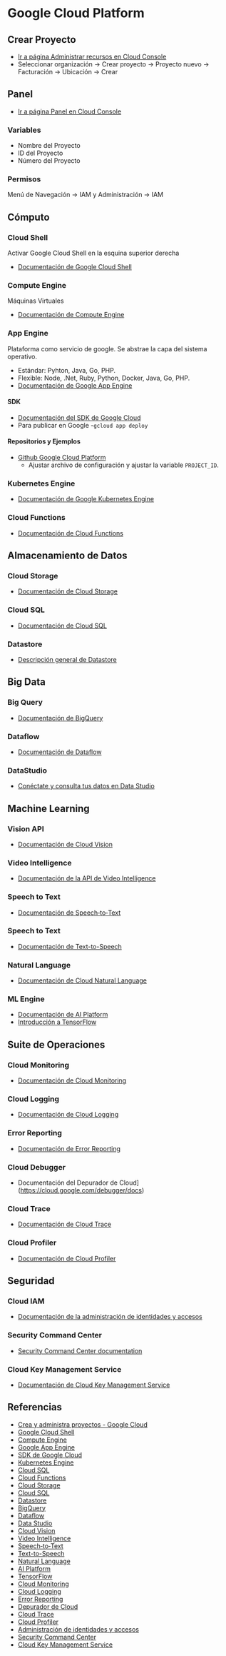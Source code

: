 # Google Cloud Platform
## Crear Proyecto
- [Ir a página Administrar recursos en Cloud Console](https://console.cloud.google.com/cloud-resource-manager)
- Seleccionar organización -> Crear proyecto -> Proyecto nuevo -> Facturación -> Ubicación -> Crear
## Panel
- [Ir a página Panel en Cloud Console](https://console.cloud.google.com/home/dashboard)
### Variables
- Nombre del Proyecto
- ID del Proyecto
- Número del Proyecto

### Permisos
Menú de Navegación -> IAM y Administración -> IAM

## Cómputo
### Cloud Shell
Activar Google Cloud Shell en la esquina superior derecha
- [Documentación de Google Cloud Shell](https://cloud.google.com/shell/docs)

### Compute Engine
Máquinas Virtuales
- [Documentación de Compute Engine](https://cloud.google.com/compute/docs)

### App Engine
Plataforma como servicio de google. Se abstrae la capa del sistema operativo.
- Estándar: Pyhton, Java, Go, PHP.
- Flexible: Node, .Net, Ruby, Python, Docker, Java, Go, PHP.
- [Documentación de Google App Engine](https://cloud.google.com/appengine/docs)

#### SDK
- [Documentación del SDK de Google Cloud](https://cloud.google.com/sdk/docs)
- Para publicar en Google 
  -`gcloud app deploy`

#### Repositorios y Ejemplos
- [Github Google Cloud Platform](https://github.com/GoogleCloudPlatform)
  - Ajustar archivo de configuración y ajustar la variable `PROJECT_ID`.

### Kubernetes Engine
- [Documentación de Google Kubernetes Engine](https://cloud.google.com/kubernetes-engine/docs)

### Cloud Functions
- [Documentación de Cloud Functions](https://cloud.google.com/functions/docs)

## Almacenamiento de Datos
### Cloud Storage
- [Documentación de Cloud Storage](https://cloud.google.com/storage/docs)

### Cloud SQL
- [Documentación de Cloud SQL](https://cloud.google.com/sql/docs)

### Datastore
- [Descripción general de Datastore](https://cloud.google.com/datastore/docs/concepts/overview)

## Big Data
### Big Query
- [Documentación de BigQuery](https://cloud.google.com/bigquery/docs)

### Dataflow
- [Documentación de Dataflow](https://cloud.google.com/dataflow/docs)

### DataStudio
- [Conéctate y consulta tus datos en Data Studio](https://developers.google.com/datastudio)

## Machine Learning
### Vision API
- [Documentación de Cloud Vision](https://cloud.google.com/vision/docs)

### Video Intelligence
- [Documentación de la API de Video Intelligence](https://cloud.google.com/video-intelligence/docs)

### Speech to Text
- [Documentación de Speech‑to‑Text](https://cloud.google.com/speech-to-text/docs)

### Speech to Text
- [Documentación de Text-to-Speech](https://cloud.google.com/text-to-speech/docs)

### Natural Language
- [Documentación de Cloud Natural Language](https://cloud.google.com/natural-language/docs)

### ML Engine
- [Documentación de AI Platform](https://cloud.google.com/ai-platform/docs)
- [Introducción a TensorFlow](https://www.tensorflow.org/learn)

## Suite de Operaciones
### Cloud Monitoring
- [Documentación de Cloud Monitoring](https://cloud.google.com/monitoring/docs)

### Cloud Logging
- [Documentación de Cloud Logging](https://cloud.google.com/logging/docs)

### Error Reporting
- [Documentación de Error Reporting](https://cloud.google.com/error-reporting/docs)

### Cloud Debugger
- Documentación del Depurador de Cloud](https://cloud.google.com/debugger/docs)

### Cloud Trace
- [Documentación de Cloud Trace](https://cloud.google.com/trace/docs)

### Cloud Profiler
- [Documentación de Cloud Profiler](https://cloud.google.com/profiler/docs)

## Seguridad
### Cloud IAM
- [Documentación de la administración de identidades y accesos](https://cloud.google.com/iam/docs)

### Security Command Center
- [Security Command Center documentation](https://cloud.google.com/security-command-center/docs)

### Cloud Key Management Service
- [Documentación de Cloud Key Management Service](https://cloud.google.com/kms/docs)


## Referencias
- [Crea y administra proyectos - Google Cloud](https://cloud.google.com/resource-manager/docs/creating-managing-projects)
- [Google Cloud Shell](https://cloud.google.com/shell/docs)
- [Compute Engine](https://cloud.google.com/compute/docs)
- [Google App Engine](https://cloud.google.com/appengine/docs)
- [SDK de Google Cloud](https://cloud.google.com/sdk/docs)
- [Kubernetes Engine](https://cloud.google.com/kubernetes-engine/docs)
- [Cloud SQL](https://cloud.google.com/sql/docs)
- [Cloud Functions](https://cloud.google.com/functions/docs)
- [Cloud Storage](https://cloud.google.com/storage/docs)
- [Cloud SQL](https://cloud.google.com/sql/docs)
- [Datastore](https://cloud.google.com/datastore/docs/concepts/overview)
- [BigQuery](https://cloud.google.com/bigquery/docs)
- [Dataflow](https://cloud.google.com/dataflow/docs)
- [Data Studio](https://developers.google.com/datastudio)
- [Cloud Vision](https://cloud.google.com/vision/docs)
- [Video Intelligence](https://cloud.google.com/video-intelligence/docs)
- [Speech‑to‑Text](https://cloud.google.com/speech-to-text/docs)
- [Text-to-Speech](https://cloud.google.com/text-to-speech/docs)
- [Natural Language](https://cloud.google.com/natural-language/docs)
- [AI Platform](https://cloud.google.com/ai-platform/docs)
- [TensorFlow](https://www.tensorflow.org/learn)
- [Cloud Monitoring](https://cloud.google.com/monitoring/docs)
- [Cloud Logging](https://cloud.google.com/logging/docs)
- [Error Reporting](https://cloud.google.com/error-reporting/docs)
- [Depurador de Cloud](https://cloud.google.com/debugger/docs)
- [Cloud Trace](https://cloud.google.com/trace/docs)
- [Cloud Profiler](https://cloud.google.com/profiler/docs)
- [Administración de identidades y accesos](https://cloud.google.com/iam/docs)
- [Security Command Center](https://cloud.google.com/security-command-center/docs)
- [Cloud Key Management Service](https://cloud.google.com/kms/docs)
